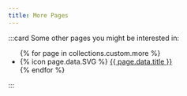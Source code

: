 ```yaml
---
title: More Pages
---
```


:::card
Some other pages you might be interested in:
<ul>
{% for page in collections.custom.more %}
    <li>{% icon page.data.SVG %} <a href="{{ page.url }}">{{ page.data.title }}</a></li>
{% endfor %}
</ul>
:::